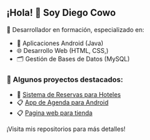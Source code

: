 ## ¡Hola! 👋 Soy Diego Cowo

🚀 Desarrollador en formación, especializado en:

- 📱 Aplicaciones Android (Java)
- 🌐 Desarrollo Web (HTML, CSS,)
- 🗂️ Gestión de Bases de Datos (MySQL)

### 📌 Algunos proyectos destacados:
- 📝 [Sistema de Reservas para Hoteles](https://github.com/Cowo1/Gestor-Hotel.git)
- 📋 [App de Agenda para Android](https://github.com/Cowo1/ProyectoAgenda.git)
- 📋 [Pagina web para tienda](https://github.com/Cowo1/Proyecto_Tienda.git)


¡Visita mis repositorios para más detalles!  
